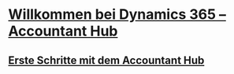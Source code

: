 # [Willkommen bei Dynamics 365 – Accountant Hub](index.md)
## [Erste Schritte mit dem Accountant Hub](accountant-get-started.md)

